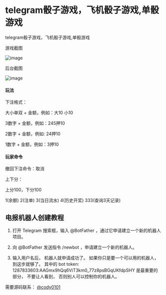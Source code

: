 # telegram骰子游戏，飞机骰子游戏,单骰游戏
telegram骰子游戏，飞机骰子游戏,单骰游戏

游戏截图

![image](https://github.com/user-attachments/assets/eeecb8a5-bff5-4630-98cd-e4b64a6b8bd2)


后台截图

![image](https://github.com/user-attachments/assets/5401b961-de5c-4787-944c-dbecc4ee248b)



#### 玩法
下注格式：

大小单双 + 金额，例如：大10 小10 

3数字 + 金额，例如：245押10

2数字 + 金额，例如: 24押10

1数字 + 金额，例如：3押10

#### 玩家命令

撤回下注命令：取消

上下分：

上分100，下分100

1(余额) 2(注单) 3(当日流水)
4(历史开奖) 333(查询3天记录)


## 电报机器人创建教程

1. 打开 Telegram 搜索框，输入 @BotFather ，通过它申请建立一个新的机器人项目。

2. 向 @BotFather 发送指令 /newbot ，申请建立一个新的机器人。

3. 输入用户名后， 机器人就申请成功了。 如果你只是要一个可以用的机器人， 到这步就够了。 其中的 bot token: 1287833603:AAGmx9hQq6ViT3km0_77z8psBGqUKfdpSHY 是最重要的部分， 不要让人看到， 否则别人可以控制你的机器人。


需要源码联系： [@cody0101](https://t.me/cody0101) 
